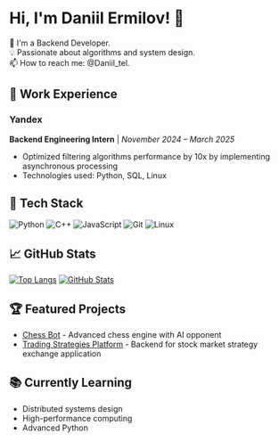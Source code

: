 # Hi, I'm Daniil Ermilov! 👋

🚀 I'm a Backend Developer.  
💡 Passionate about algorithms and system design.  
📫 How to reach me: @Daniil_tel.

## 💼 Work Experience  

### Yandex  
**Backend Engineering Intern** | *November 2024 – March 2025*  
- Optimized filtering algorithms performance by 10x by implementing asynchronous processing  
- Technologies used: Python, SQL, Linux  

## 🔧 Tech Stack
![Python](https://img.shields.io/badge/-Python-3776AB?logo=python&logoColor=white)
![C++](https://img.shields.io/badge/-C++-00599C?logo=c%2B%2B&logoColor=white)
![JavaScript](https://img.shields.io/badge/-JavaScript-F7DF1E?logo=javascript&logoColor=black)
![Git](https://img.shields.io/badge/-Git-F05032?logo=git&logoColor=white)
![Linux](https://img.shields.io/badge/-Linux-FCC624?logo=linux&logoColor=black)

## 📈 GitHub Stats
[![Top Langs](https://github-readme-stats.vercel.app/api/top-langs/?username=danya-ermilov&layout=compact&theme=dracula&hide=html,css)](https://github.com/anuraghazra/github-readme-stats)
[![GitHub Stats](https://github-readme-stats.vercel.app/api?username=danya-ermilov&show_icons=true&theme=dracula&count_private=true)](https://github.com/anuraghazra/github-readme-stats)

## 🏆 Featured Projects
- [Chess Bot](https://github.com/danya-ermilov/chess_bot) - Advanced chess engine with AI opponent
- [Trading Strategies Platform](https://github.com/danya-ermilov/server) - Backend for stock market strategy exchange application

## 📚 Currently Learning
- Distributed systems design
- High-performance computing
- Advanced Python
